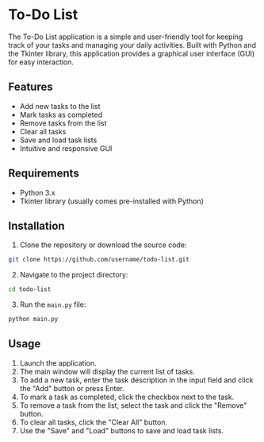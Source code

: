 # To-Do List

The To-Do List application is a simple and user-friendly tool for keeping track of your tasks and managing your daily activities. Built with Python and the Tkinter library, this application provides a graphical user interface (GUI) for easy interaction.

## Features

- Add new tasks to the list
- Mark tasks as completed
- Remove tasks from the list
- Clear all tasks
- Save and load task lists
- Intuitive and responsive GUI

## Requirements

- Python 3.x
- Tkinter library (usually comes pre-installed with Python)

## Installation

1. Clone the repository or download the source code:

```bash
git clone https://github.com/username/todo-list.git
```

2. Navigate to the project directory:

```bash
cd todo-list
```

3. Run the `main.py` file:

```bash
python main.py
```

## Usage

1. Launch the application.
2. The main window will display the current list of tasks.
3. To add a new task, enter the task description in the input field and click the "Add" button or press Enter.
4. To mark a task as completed, click the checkbox next to the task.
5. To remove a task from the list, select the task and click the "Remove" button.
6. To clear all tasks, click the "Clear All" button.
7. Use the "Save" and "Load" buttons to save and load task lists.

